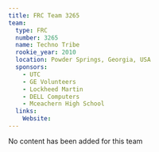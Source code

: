 ```yaml
---
title: FRC Team 3265
team:
  type: FRC
  number: 3265
  name: Techno Tribe
  rookie_year: 2010
  location: Powder Springs, Georgia, USA
  sponsors:
    - UTC
    - GE Volunteers
    - Lockheed Martin
    - DELL Computers
    - Mceachern High School
  links:
    Website: 
---
```

No content has been added for this team